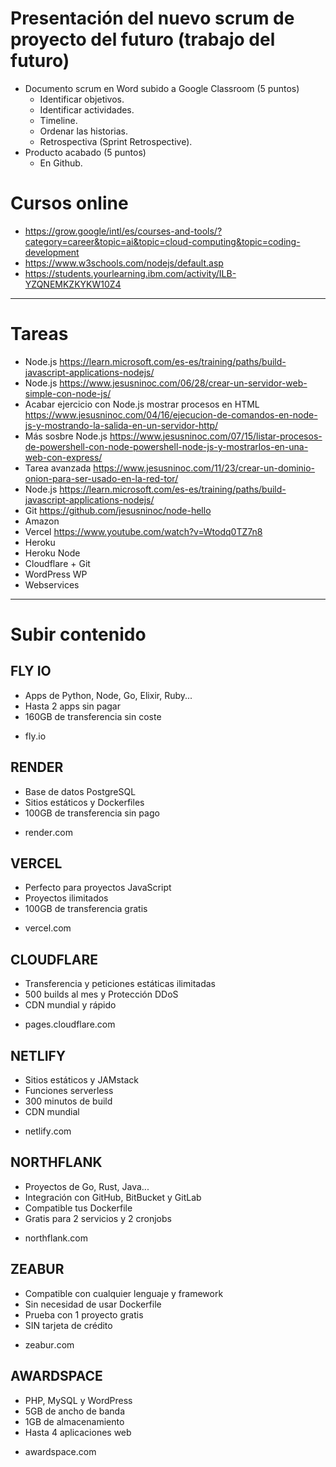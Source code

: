 # Presentación del nuevo scrum de proyecto del futuro (trabajo del futuro)
- Documento scrum en Word subido a Google Classroom (5 puntos)
  - Identificar objetivos.
  - Identificar actividades.
  - Timeline.
  - Ordenar las historias.
  - Retrospectiva (Sprint Retrospective).
- Producto acabado (5 puntos)
  - En Github.

# Cursos online
* https://grow.google/intl/es/courses-and-tools/?category=career&topic=ai&topic=cloud-computing&topic=coding-development
* https://www.w3schools.com/nodejs/default.asp
* https://students.yourlearning.ibm.com/activity/ILB-YZQNEMKZKYKW10Z4

-------------------

# Tareas
- Node.js https://learn.microsoft.com/es-es/training/paths/build-javascript-applications-nodejs/
- Node.js https://www.jesusninoc.com/06/28/crear-un-servidor-web-simple-con-node-js/
- Acabar ejercicio con Node.js mostrar procesos en HTML https://www.jesusninoc.com/04/16/ejecucion-de-comandos-en-node-js-y-mostrando-la-salida-en-un-servidor-http/
- Más sosbre Node.js https://www.jesusninoc.com/07/15/listar-procesos-de-powershell-con-node-powershell-node-js-y-mostrarlos-en-una-web-con-express/
- Tarea avanzada https://www.jesusninoc.com/11/23/crear-un-dominio-onion-para-ser-usado-en-la-red-tor/
- Node.js https://learn.microsoft.com/es-es/training/paths/build-javascript-applications-nodejs/
- Git https://github.com/jesusninoc/node-hello
- Amazon
- Vercel https://www.youtube.com/watch?v=Wtodq0TZ7n8
- Heroku
- Heroku Node
- Cloudflare + Git
- WordPress WP
- Webservices

--------------------

# Subir contenido
## FLY IO
- Apps de Python, Node, Go, Elixir, Ruby...
-  Hasta 2 apps sin pagar
-   160GB de transferencia sin coste
* fly․io

## RENDER
- Base de datos PostgreSQL
- Sitios estáticos y Dockerfiles
- 100GB de transferencia sin pago
* render․com

## VERCEL
- Perfecto para proyectos JavaScript
- Proyectos ilimitados
- 100GB de transferencia gratis
* vercel․com

## CLOUDFLARE
- Transferencia y peticiones estáticas ilimitadas
- 500 builds al mes y Protección DDoS
- CDN mundial y rápido
* pages.cloudflare․com

## NETLIFY
- Sitios estáticos y JAMstack
- Funciones serverless
- 300 minutos de build
- CDN mundial
* netlify․com

## NORTHFLANK
- Proyectos de Go, Rust, Java...
- Integración con GitHub, BitBucket y GitLab
- Compatible tus Dockerfile
- Gratis para 2 servicios y 2 cronjobs
* northflank․com

## ZEABUR
- Compatible con cualquier lenguaje y framework
- Sin necesidad de usar Dockerfile
- Prueba con 1 proyecto gratis
- SIN tarjeta de crédito
* zeabur․com

## AWARDSPACE
- PHP, MySQL y WordPress
- 5GB de ancho de banda
- 1GB de almacenamiento
- Hasta 4 aplicaciones web
* awardspace․com
